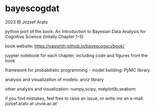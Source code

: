 # bayescogdat


2023 @ Jozsef Arato

python port of the book: An Introduction to Bayesian Data Analysis for Cognitive Science  (initally Chapter 1-5)

book website: https://vasishth.github.io/bayescogsci/book/



juypter notebook for each chapter, including code and figures from the book

framework for probabilistic programming - model building: PyMC library

analysis and visualization of models: arviz library 

other analysis and visualization:  numpy,scipy, matplotlib,seaborn


if you find mistakes, feel free to raise an issue, or write me an e-mail: jozsef.arato  at  unvie.ac.at
